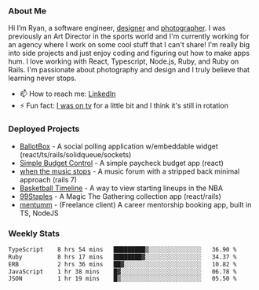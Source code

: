 ### About Me
Hi I’m Ryan, a software engineer, [designer](https://www.denvermullets.com/video) and [photographer](https://www.denvermullets.com/). I was previously an Art Director in the sports world and I'm currently working for an agency where I work on some cool stuff that I can't share! I'm really big into side projects and just enjoy coding and figuring out how to make apps hum. I love working with React, Typescript, Node.js, Ruby, and Ruby on Rails. I'm passionate about photography and design and I truly believe that learning never stops.

- 📫 How to reach me: [LinkedIn](https://www.linkedin.com/in/ryanvaznis)
- ⚡ Fun fact: [I was on tv](https://vimeo.com/381425882) for a little bit and I think it's still in rotation

### Deployed Projects
- [BallotBox](https://voteballotbox.com/) - A social polling application w/embeddable widget (react/ts/rails/solidqueue/sockets)
- [Simple Budget Control](https://simplebudgetcontrol.com/) - A simple paycheck budget app (react)
- [when the music stops](https://whenthemusicstops.net) - A music forum with a stripped back minimal approach (rails 7)
- [Basketball Timeline](https://basketball-timeline.com/?team=PHO&year=2023) - A way to view starting lineups in the NBA
- [99Staples](https://www.99staples.com/collections/denvermullets/9) - A Magic The Gathering collection app (react/rails)
- [mentumm](https://portal.mentumm.com/) - (Freelance client) A career mentorship booking app, built in TS, NodeJS

### Weekly Stats
<!--START_SECTION:waka-->

```txt
TypeScript    8 hrs 54 mins   █████████▒░░░░░░░░░░░░░░░   36.90 %
Ruby          8 hrs 17 mins   ████████▓░░░░░░░░░░░░░░░░   34.37 %
ERB           2 hrs 36 mins   ██▓░░░░░░░░░░░░░░░░░░░░░░   10.82 %
JavaScript    1 hr 38 mins    █▓░░░░░░░░░░░░░░░░░░░░░░░   06.78 %
JSON          1 hr 19 mins    █▒░░░░░░░░░░░░░░░░░░░░░░░   05.50 %
```

<!--END_SECTION:waka-->
